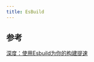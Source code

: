 ```yaml
---
title: EsBuild
---
```




## 参考

[深度：使用Esbuild为你的构建提速](https://mp.weixin.qq.com/s/7MR1raMmafEELiC9qTSaYQ)
